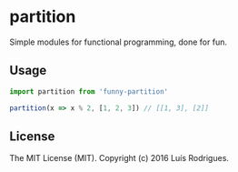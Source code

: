 # partition

Simple modules for functional programming, done for fun.

## Usage

```javascript
import partition from 'funny-partition'

partition(x => x % 2, [1, 2, 3]) // [[1, 3], [2]]
```

## License

The MIT License (MIT). Copyright (c) 2016 Luís Rodrigues.

